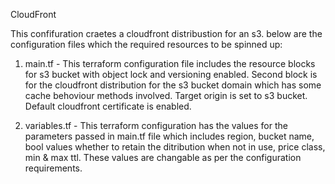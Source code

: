 CloudFront

This confifuration craetes a cloudfront distribustion for an s3. 
below are the configuration files which the required resources to be spinned up:

1. main.tf - This terraform configuration file includes the resource blocks for s3 bucket with object lock and versioning enabled. Second block is for the cloudfront distribution for the s3 bucket domain which has some cache behoviour methods involved. Target origin is set to s3 bucket. Default cloudfront certificate is enabled.

2. variables.tf - This terraform configuration has the values for the parameters passed in main.tf file which includes region, bucket name, bool values whether to retain the ditribution when not in use, price class, min & max ttl. These values are changable as per the configuration requirements.
